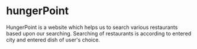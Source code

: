 # hungerPoint
HungerPoint is a website which helps us to search various restaurants based upon our searching.
Searching of restaurants is according to entered city and entered dish of user's choice.
